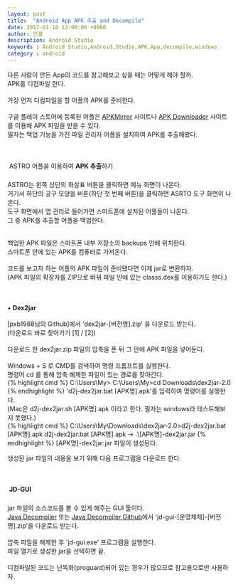 ```yaml
---
layout: post
title:  "Android App APK 추출 and Decompile"
date: 2017-01-18 12:00:00 +0900
author: 민갤
description: Android Studio 
keywords : Android Studio,Android,Studio,APK,App,decompile,windows
category : android
---
```


다른 사람이 만든 App의 코드를 참고해보고 싶을 때는 어떻게 해야 할까.<br>
APK를 디컴파일 한다.<br>
<br>
가장 먼저 디컴파일을 할 어플의 APK를 준비한다.<br>
<br>
구글 플레이 스토어에 등록된 어플은 [APKMirror] 사이트나 [APK Downloader] 사이트를 이용해 APK 파일을 받을 수 있다.<br>
필자는 백업 기능을 가진 파일 관리자 어플을 설치하여 APK를 추출해봤다.<br>
<br><br>
<br>
&#149; <span class="blue"> ASTRO 어플을 이용하여 <b>APK 추출</b>하기</span><br>
<br>
ASTRO는 왼쪽 상단의 화살표 버튼을 클릭하면 메뉴 화면이 나온다.<br>
거기서 하단의 공구 모양을 버튼(하단 첫 번째 버튼)을 클릭하면 ASRTO 도구 화면이 나온다.<br>
도구 화면에서 앱 관리로 들어가면 스마트폰에 설치된 어플들이 나온다.<br>
그 중 APK를 추출할 어플을 백업한다.<br>

<p class="t_center w80"><amp-img src="{{ "/img/post14/astro.jpg" | prepend: site.baseurl }}" alt="astro" width="1126" height="382" layout="responsive"></amp-img></p>
<br>
백업한 APK 파일은 스마트폰 내부 저장소의 backups 안에 위치한다.<br>
스마트폰 안에 있는 APK를 컴퓨터로 가져온다.<br>
<br>
코드를 보고자 하는 어플의 APK 파일이 준비됐다면 이제 jar로 변환하자.<br>
(APK 파일의 확장자를 ZIP으로 바꿔 파일 안에 있는 classs.dex를 이용하기도 한다.)<br>
<br>
<br><br>
&#149; <span class="blue"><b>Dex2jar</b></span><br>
<br>
[pxb1988님의 Github]에서 '<span class="red">dex2jar-[버전명].zip</span>' 을 다운로드 받는다.<br>
(다운로드 바로 찾아가기 [1] / [2])<br>
<br>
다운로드 한 dex2jar.zip 파일의 압축을 푼 뒤 그 안에 APK 파일을 넣어둔다.<br>
<br>
Windows + S 로 CMD를 검색하여 명령 프롬프트를 실행한다.<br>
명령어 cd 를 통해 압축 해제한 파일이 있는 경로를 찾아간다.<br>
{% highlight cmd %}
C:\Users\My>
C:\Users\My>cd Downloads\dex2jar-2.0 
{% endhighlight %}
'<span class="red">d2j-dex2jar.bat [APK명].apk</span>'를 입력하여 명령어를 실행한다.<br>
(Mac은 d2j-dex2jar.sh [APK명].apk 이라고 한다. 필자는 windows라 테스트해보지 못했다.)<br>
{% highlight cmd %}
C:\Users\My\Downloads\dex2jar-2.0>d2j-dex2jar.bat [APK명].apk
d2j-dex2jar.bat [APK명].apk -> .\[APK명]-dex2jar.jar 
{% endhighlight %}
[APK명]-dex2jar.jar 파일이 생성된다.<br>

생성된 jar 파일의 내용을 보기 위해 다음 프로그램을 다운로드 한다.<br>
<br>
<br><br>
&#149; <span class="blue"><b>JD-GUI</b></span><br>
<br>
jar 파일의 소스코드를 볼 수 있게 해주는 GUI 툴이다.<br>
[Java Decompiler] 또는 [Java Decompiler Github]에서 '<span class="red">jd-gui-[운영체제]-[버전명].zip</span>'을 다운로드 받는다. <br>
<br>
압축 파일을 해제한 후 '<span class="red">jd-gui.exe</span>' 프로그램을 실행한다.<br>
파일 열기로 생성한 jar을 선택하면 끝. <br>
<br>
디컴파일된 코드는 난독화(proguard)되어 있는 경우가 많으므로 참고용으로만 사용하자.<br>




[APKMirror]: http://www.apkmirror.com/
[APK Downloader]: http://apps.evozi.com/apk-downloader/
[pxb1988님의 Github]: http://code.google.com/p/dex2jar/downloads/list
[1]: https://sourceforge.net/projects/dex2jar/
[2]: https://sourceforge.net/projects/dex2jar/files/
[Java Decompiler]: http://jd.benow.ca/
[Java Decompiler Github]: https://github.com/java-decompiler/jd-gui/releases
